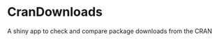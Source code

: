 
<!-- README.md is generated from README.Rmd. Please edit that file -->

# CranDownloads

A shiny app to check and compare package downloads from the CRAN
